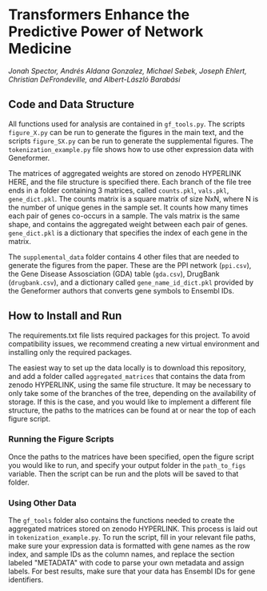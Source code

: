 # Transformers Enhance the Predictive Power of Network Medicine
*Jonah Spector, Andrés Aldana Gonzalez, Michael Sebek, Joseph Ehlert, Christian DeFrondeville, and Albert-László Barabási*
## Code and Data Structure
All functions used for analysis are contained in ```gf_tools.py```. The scripts ```figure_X.py``` can be run to generate the figures in the main text, and the scripts ```figure_SX.py``` can be run to generate the supplemental figures. The ```tokenization_example.py``` file shows how to use other expression data with Geneformer. 

The matrices of aggregated weights are stored on zenodo HYPERLINK HERE, and the file structure is specified there. Each branch of the file tree ends in a folder containing 3 matrices, called ```counts.pkl```, ```vals.pkl```, ```gene_dict.pkl```. The counts matrix is a square matrix of size NxN, where N is the number of unique genes in the sample set. It counts how many times each pair of genes co-occurs in a sample. The vals matrix is the same shape, and contains the aggregated weight between each pair of genes. ```gene_dict.pkl``` is a dictionary that specifies the index of each gene in the matrix.

The ```supplemental_data``` folder contains 4 other files that are needed to generate the figures from the paper. These are the PPI network (```ppi.csv```), the Gene Disease Assosciation (GDA) table (```gda.csv```), DrugBank (```drugbank.csv```), and a dictionary called ```gene_name_id_dict.pkl``` provided by the Geneformer authors that converts gene symbols to Ensembl IDs. 

## How to Install and Run 
The requirements.txt file lists required packages for this project. To avoid compatibility issues, we recommend creating a new virtual environment and installing only the required packages.

The easiest way to set up the data locally is to download this repository, and add a folder called ```aggregated_matrices``` that contains the data from zenodo HYPERLINK, using the same file structure. It may be necessary to only take some of the branches of the tree, depending on the availability of storage. If this is the case, and you would like to implement a different file structure, the paths to the matrices can be found at or near the top of each figure script. 

### Running the Figure Scripts
Once the paths to the matrices have been specified, open the figure script you would like to run, and specify your output folder in the ```path_to_figs``` variable. Then the script can be run and the plots will be saved to that folder.

### Using Other Data
The ```gf_tools``` folder also contains the functions needed to create the aggregated matrices stored on zenodo HYPERLINK. This process is laid out in ```tokenization_example.py```. To run the script, fill in your relevant file paths, make sure your expression data is formatted with gene names as the row index, and sample IDs as the column names, and replace the section labeled "METADATA" with code to parse your own metadata and assign labels. For best results, make sure that your data has Ensembl IDs for gene identifiers. 
